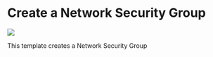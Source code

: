 # Create a Network Security Group

<a href="https://azuredeploy.net/" target="_blank">
    <img src="http://azuredeploy.net/deploybutton.png"/>
</a>

This template creates a Network Security Group
